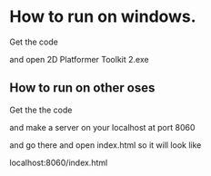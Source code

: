 # How to run on windows.

Get the code

and open 2D Platformer Toolkit 2.exe

## How to run on other oses

Get the the code

and make a server on your localhost at port 8060

and go there and open index.html so it will look like

localhost:8060/index.html
